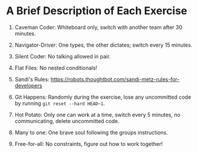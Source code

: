# A Brief Description of Each Exercise

1.  Caveman Coder: Whiteboard only, switch with another team after 30 minutes.

1.  Navigator-Driver: One types, the other dictates; switch every 15 minutes.

1.  Silent Coder: No talking allowed in pair.

1.  Flat Files: No nested conditionals!

1.  Sandi's Rules: https://robots.thoughtbot.com/sandi-metz-rules-for-developers

1.  Git Happens: Randomly during the exercise, lose any uncommitted code by running `git reset --hard HEAD~1`.

1.  Hot Potato: Only one can work at a time, switch every 5 minutes, no communicating, delete uncommitted code.

1.  Many to one: One brave soul following the groups instructions.

1.  Free-for-all: No constraints, figure out how to work together!

